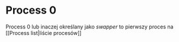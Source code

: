 # Process 0
Process 0 lub inaczej określany jako *swapper* to pierwszy proces na [[Process list|liście procesów]]